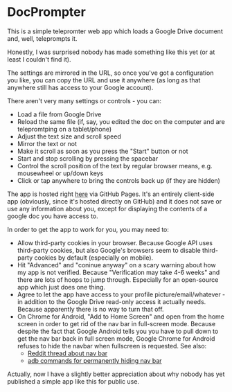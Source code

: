 # DocPrompter
This is a simple telepromter web app which loads a Google Drive document and, well, teleprompts it.

Honestly, I was surprised nobody has made something like this yet (or at least I couldn't find it).

The settings are mirrored in the URL, so once you've got a configuration you like, you can copy the URL and use it anywhere 
(as long as that anywhere still has access to your Google account).

There aren't very many settings or controls - you can:
- Load a file from Google Drive
- Reload the same file (if, say, you edited the doc on the computer and are telepromtping on a tablet/phone)
- Adjust the text size and scroll speed
- Mirror the text or not
- Make it scroll as soon as you press the "Start" button or not
- Start and stop scrolling by pressing the spacebar
- Control the scroll position of the text by regular browser means, e.g. mousewheel or up/down keys
- Click or tap anywhere to bring the controls back up (if they are hidden)

The app is hosted right [here](https://yanamal.github.io/DocPrompter) via GitHub Pages. 
It's an entirely client-side app (obviously, since it's hosted directly on GitHub) and it does not save or use any information about you, except for displaying the contents of a google doc you have access to.

In order to get the app to work for you, you may need to:
- Allow third-party cookies in your browser. 
Because Google API uses third-party cookies, but also Google's browsers seem to disable third-party cookies by default (especially on mobile).
- Hit "Advanced" and "coninue anyway" on a scary warning about how my app is not verified. 
Because "Verification may take 4-6 weeks" and there are lots of hoops to jump through. Especially for an open-source app which just does one thing.
- Agree to let the app have access to your profile picture/email/whatever - in addition to the Google Drive read-only access it actually needs. 
Because apparently there is no way to turn that off. 
- On Chrome for Android, "Add to Home Screen" and open from the home screen in order to get rid of the nav bar in full-screen mode. 
Because despite the fact that Google Android tells you you have to pull down to get the nav bar back in full screen mode, Google Chrome for Android refuses to hide the navbar when fullscreen is requested. See also:
  - [Reddit thread about nav bar](https://www.reddit.com/r/GooglePixel/comments/ats1ad/navigation_bar_in_chrome_fullscreen/)
  - [adb commands for permanently hiding nav bar](https://android.gadgethacks.com/how-to/hide-navigation-status-bars-your-galaxy-s8-for-even-more-screen-real-estate-no-root-needed-0177297/)



Actually, now I have a slightly better appreciation about why nobody has yet published a simple app like this for public use.

